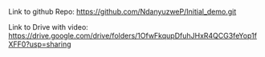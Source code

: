 Link to github Repo: https://github.com/NdanyuzweP/Initial_demo.git

Link to Drive with video: https://drive.google.com/drive/folders/1OfwFkqupDfuhJHxR4QCG3feYop1fXFF0?usp=sharing 

